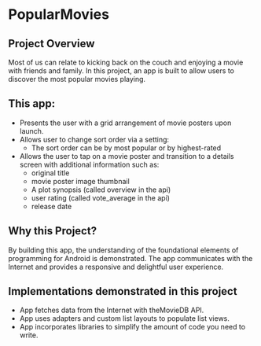 # PopularMovies

## Project Overview

Most of us can relate to kicking back on the couch and enjoying a movie with friends and family. In this project, an app is built to allow users to discover the most popular movies playing.

## This app:

 - Presents the user with a grid arrangement of movie posters upon launch.
 - Allows user to change sort order via a setting:
   * The sort order can be by most popular or by highest-rated
 - Allows the user to tap on a movie poster and transition to a details screen with additional information such as:
   * original title
   * movie poster image thumbnail
   * A plot synopsis (called overview in the api)
   * user rating (called vote_average in the api)
   * release date


## Why this Project?

By building this app, the understanding of the foundational elements of programming for Android is demonstrated. The app communicates with the Internet and provides a responsive and delightful user experience.

## Implementations demonstrated in this project

 - App fetches data from the Internet with theMovieDB API.
 - App uses adapters and custom list layouts to populate list views.
 - App incorporates libraries to simplify the amount of code you need to write.
